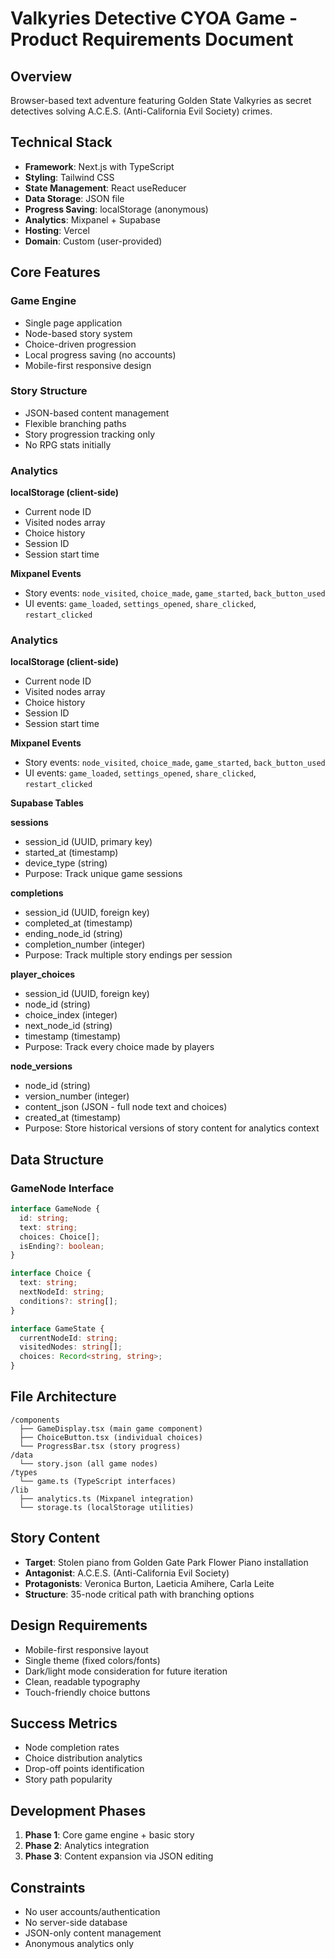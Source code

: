 # Valkyries Detective CYOA Game - Product Requirements Document

## Overview
Browser-based text adventure featuring Golden State Valkyries as secret detectives solving A.C.E.S. (Anti-California Evil Society) crimes.

## Technical Stack
- **Framework**: Next.js with TypeScript
- **Styling**: Tailwind CSS
- **State Management**: React useReducer
- **Data Storage**: JSON file
- **Progress Saving**: localStorage (anonymous)
- **Analytics**: Mixpanel + Supabase
- **Hosting**: Vercel
- **Domain**: Custom (user-provided)

## Core Features

### Game Engine
- Single page application
- Node-based story system
- Choice-driven progression
- Local progress saving (no accounts)
- Mobile-first responsive design

### Story Structure
- JSON-based content management
- Flexible branching paths
- Story progression tracking only
- No RPG stats initially

### Analytics

**localStorage (client-side)**
- Current node ID
- Visited nodes array
- Choice history
- Session ID
- Session start time

**Mixpanel Events**
- Story events: `node_visited`, `choice_made`, `game_started`, `back_button_used`
- UI events: `game_loaded`, `settings_opened`, `share_clicked`, `restart_clicked`

### Analytics

**localStorage (client-side)**
- Current node ID
- Visited nodes array
- Choice history
- Session ID
- Session start time

**Mixpanel Events**
- Story events: `node_visited`, `choice_made`, `game_started`, `back_button_used`
- UI events: `game_loaded`, `settings_opened`, `share_clicked`, `restart_clicked`

**Supabase Tables**

**sessions**
- session_id (UUID, primary key)
- started_at (timestamp)
- device_type (string)
- Purpose: Track unique game sessions

**completions**
- session_id (UUID, foreign key)
- completed_at (timestamp)
- ending_node_id (string)
- completion_number (integer)
- Purpose: Track multiple story endings per session

**player_choices**
- session_id (UUID, foreign key)
- node_id (string)
- choice_index (integer)
- next_node_id (string)
- timestamp (timestamp)
- Purpose: Track every choice made by players

**node_versions**
- node_id (string)
- version_number (integer)
- content_json (JSON - full node text and choices)
- created_at (timestamp)
- Purpose: Store historical versions of story content for analytics context

## Data Structure

### GameNode Interface
```typescript
interface GameNode {
  id: string;
  text: string;
  choices: Choice[];
  isEnding?: boolean;
}

interface Choice {
  text: string;
  nextNodeId: string;
  conditions?: string[];
}

interface GameState {
  currentNodeId: string;
  visitedNodes: string[];
  choices: Record<string, string>;
}
```

## File Architecture
```
/components
  ├── GameDisplay.tsx (main game component)
  ├── ChoiceButton.tsx (individual choices)
  └── ProgressBar.tsx (story progress)
/data
  └── story.json (all game nodes)
/types
  └── game.ts (TypeScript interfaces)
/lib
  ├── analytics.ts (Mixpanel integration)
  └── storage.ts (localStorage utilities)
```

## Story Content
- **Target**: Stolen piano from Golden Gate Park Flower Piano installation
- **Antagonist**: A.C.E.S. (Anti-California Evil Society)
- **Protagonists**: Veronica Burton, Laeticia Amihere, Carla Leite
- **Structure**: 35-node critical path with branching options

## Design Requirements
- Mobile-first responsive layout
- Single theme (fixed colors/fonts)
- Dark/light mode consideration for future iteration
- Clean, readable typography
- Touch-friendly choice buttons

## Success Metrics
- Node completion rates
- Choice distribution analytics
- Drop-off points identification
- Story path popularity

## Development Phases
1. **Phase 1**: Core game engine + basic story
2. **Phase 2**: Analytics integration
3. **Phase 3**: Content expansion via JSON editing

## Constraints
- No user accounts/authentication
- No server-side database
- JSON-only content management
- Anonymous analytics only